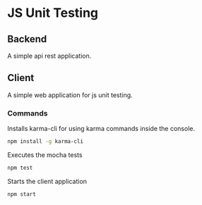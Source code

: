 # JS Unit Testing

## Backend
A simple api rest application.

## Client
A simple web application for js unit testing.

### Commands
Installs karma-cli for using karma commands inside the console.
``` bash
npm install -g karma-cli
```

Executes the mocha tests
``` bash
npm test
```

Starts the client application
``` bash
npm start
```

